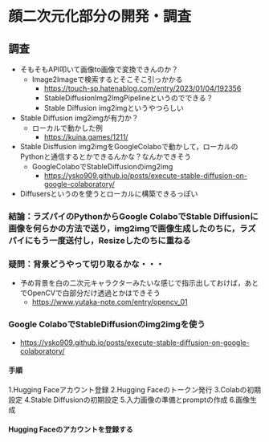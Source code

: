 # 顔二次元化部分の開発・調査
## 調査
- そもそもAPI叩いて画像to画像で変換できんのか？
  - Image2Imageで検索するとそこそこ引っかかる
    - https://touch-sp.hatenablog.com/entry/2023/01/04/192356
    - StableDiffusionImg2ImgPipelineというのでできる？
    - Stable Diffusion img2imgというやつらしい
- Stable Diffusion img2imgが有力か？
  - ローカルで動かした例
    - https://kuina.games/1211/
- Stable Disffusion img2imgをGoogleColaboで動かして，ローカルのPythonと通信するとかできるんかな？なんかできそう
  - GoogleColaboでStableDiffusionのimg2img
    - https://ysko909.github.io/posts/execute-stable-diffusion-on-google-colaboratory/
- Diffusersというのを使うとローカルに構築できるっぽい

### 結論：ラズパイのPythonからGoogle ColaboでStable Diffusionに画像を何らかの方法で送り，img2imgで画像生成したのちに，ラズパイにもう一度送付し，Resizeしたのちに重ねる

### 疑問：背景どうやって切り取るかな・・・
- 予め背景を白の二次元キャラクターみたいな感じで指示出しておけば，あとでOpenCVで白部分だけ透過とかはできそう
  - https://www.yutaka-note.com/entry/opencv_01


### Google ColaboでStableDiffusionのimg2imgを使う
- https://ysko909.github.io/posts/execute-stable-diffusion-on-google-colaboratory/

#### 手順
1.Hugging Faceアカウント登録
2.Hugging Faceのトークン発行
3.Colabの初期設定
4.Stable Diffusionの初期設定
5.入力画像の準備とpromptの作成
6.画像生成

#### Hugging Faceのアカウントを登録する